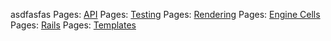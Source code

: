 asdfasfas
Pages: [API](api.html)
          Pages: [Testing](testing.html)
          Pages: [Rendering](render.html)
          Pages: [Engine Cells](engine.html)
          Pages: [Rails](rails.html)
          Pages: [Templates](templates.html)
